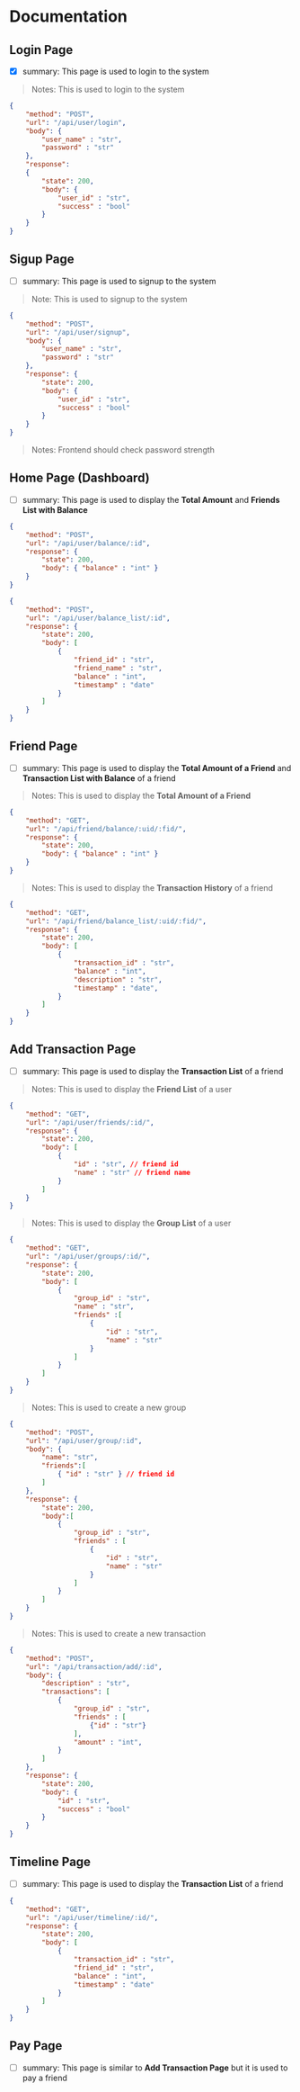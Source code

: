 # Documentation

## Login Page

- [x] summary: This page is used to login to the system

> Notes: This is used to login to the system

```json
{
    "method": "POST",
    "url": "/api/user/login",
    "body": {
        "user_name" : "str",
        "password" : "str"
    },
    "response":
    {
        "state": 200,
        "body": {
            "user_id" : "str",
            "success" : "bool"
        }
    }
}
```

## Sigup Page

- [ ] summary: This page is used to signup to the system

> Note: This is used to signup to the system

```json
{
    "method": "POST",
    "url": "/api/user/signup",
    "body": {
        "user_name" : "str",
        "password" : "str"
    },
    "response": {
        "state": 200,
        "body": {
            "user_id" : "str",
            "success" : "bool"
        }
    }
}
```

> Notes: Frontend should check password strength

## Home Page (Dashboard)

- [ ] summary: This page is used to display the **Total Amount** and **Friends List with Balance**

```json
{
    "method": "POST",
    "url": "/api/user/balance/:id",
    "response": {
        "state": 200,
        "body": { "balance" : "int" }
    }
}
```

```json
{
    "method": "POST",
    "url": "/api/user/balance_list/:id",
    "response": {
        "state": 200,
        "body": [
            {
                "friend_id" : "str",
                "friend_name" : "str",
                "balance" : "int",
                "timestamp" : "date"
            }
        ]
    }
}
```

## Friend Page

- [ ] summary: This page is used to display the **Total Amount of a Friend** and **Transaction List with Balance** of a friend

> Notes: This is used to display the **Total Amount of a Friend**

```json
{
    "method": "GET",
    "url": "/api/friend/balance/:uid/:fid/",
    "response": {
        "state": 200,
        "body": { "balance" : "int" }
    }
}
```

> Notes: This is used to display the **Transaction History** of a friend

```json
{
    "method": "GET",
    "url": "/api/friend/balance_list/:uid/:fid/",
    "response": {
        "state": 200,
        "body": [
            {
                "transaction_id" : "str",
                "balance" : "int",
                "description" : "str",
                "timestamp" : "date",
            }
        ]
    }
}
```

## Add Transaction Page

- [ ] summary: This page is used to display the **Transaction List** of a friend

> Notes: This is used to display the **Friend List** of a user

```json
{
    "method": "GET",
    "url": "/api/user/friends/:id/",
    "response": {
        "state": 200,
        "body": [
            {
                "id" : "str", // friend id
                "name" : "str" // friend name
            }
        ]
    }
}
```

> Notes: This is used to display the **Group List** of a user

```json
{
    "method": "GET",
    "url": "/api/user/groups/:id/",
    "response": {
        "state": 200,
        "body": [
            {
                "group_id" : "str",
                "name" : "str",
                "friends" :[
                    {
                        "id" : "str",
                        "name" : "str"
                    }
                ]
            }
        ]
    }
}
```

> Notes: This is used to create a new group

```json
{
    "method": "POST",
    "url": "/api/user/group/:id",
    "body": {
        "name": "str",
        "friends":[
            { "id" : "str" } // friend id
        ]
    },
    "response": {
        "state": 200,
        "body":[
            {
                "group_id" : "str",
                "friends" : [
                    {
                        "id" : "str",
                        "name" : "str"
                    }
                ]
            }
        ]
    }
}
```

> Notes: This is used to create a new transaction

```json
{
    "method": "POST",
    "url": "/api/transaction/add/:id",
    "body": {
        "description" : "str",
        "transactions": [
            {
                "group_id" : "str",
                "friends" : [
                    {"id" : "str"}
                ],
                "amount" : "int",
            }
        ]
    },
    "response": {
        "state": 200,
        "body": {
            "id" : "str",
            "success" : "bool"
        }
    }
}
```

## Timeline Page

- [ ] summary: This page is used to display the **Transaction List** of a friend

```json
{
    "method": "GET",
    "url": "/api/user/timeline/:id/",
    "response": {
        "state": 200,
        "body": [
            {
                "transaction_id" : "str",
                "friend_id" : "str",
                "balance" : "int",
                "timestamp" : "date"
            }
        ]
    }
}
```

## Pay Page

- [ ] summary: This page is similar to **Add Transaction Page** but it is used to pay a friend
